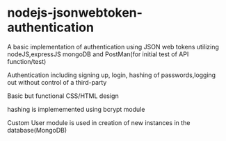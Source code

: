 # nodejs-jsonwebtoken-authentication
A basic implementation of authentication using JSON web tokens utilizing nodeJS,expressJS mongoDB and PostMan(for initial test of API function/test)


Authentication including signing up, login, hashing of passwords,logging out without control of a third-party



Basic but functional CSS/HTML design


hashing is implememented using bcrypt module





Custom User module is used in creation of new instances in the database(MongoDB) 
